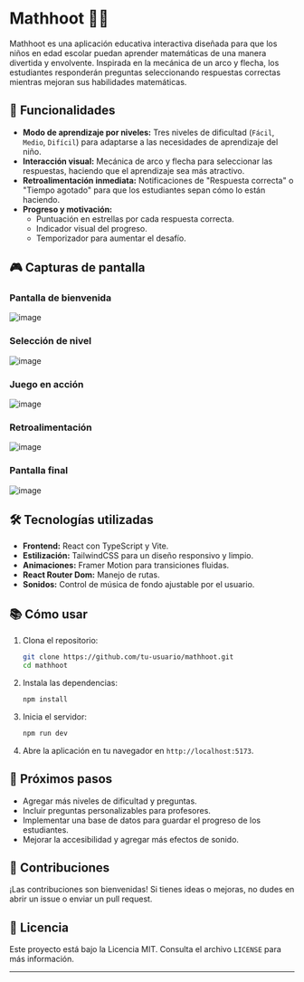 
# Mathhoot 🎯🧮

Mathhoot es una aplicación educativa interactiva diseñada para que los niños en edad escolar puedan aprender matemáticas de una manera divertida y envolvente. Inspirada en la mecánica de un arco y flecha, los estudiantes responderán preguntas seleccionando respuestas correctas mientras mejoran sus habilidades matemáticas.

## 🚀 Funcionalidades

- **Modo de aprendizaje por niveles:** Tres niveles de dificultad (`Fácil`, `Medio`, `Difícil`) para adaptarse a las necesidades de aprendizaje del niño.
- **Interacción visual:** Mecánica de arco y flecha para seleccionar las respuestas, haciendo que el aprendizaje sea más atractivo.
- **Retroalimentación inmediata:** Notificaciones de "Respuesta correcta" o "Tiempo agotado" para que los estudiantes sepan cómo lo están haciendo.
- **Progreso y motivación:** 
  - Puntuación en estrellas por cada respuesta correcta.
  - Indicador visual del progreso.
  - Temporizador para aumentar el desafío.

## 🎮 Capturas de pantalla

### Pantalla de bienvenida
![image](https://github.com/user-attachments/assets/fc82a253-30da-4fc3-93af-516405875f0d)


### Selección de nivel
![image](https://github.com/user-attachments/assets/c75aec54-0e13-4a3d-8044-766a930f3ae7)


### Juego en acción
![image](https://github.com/user-attachments/assets/28faea04-6ab7-4e04-9411-dd3e84ccbed3)


### Retroalimentación
![image](https://github.com/user-attachments/assets/8867b69d-1019-441c-a616-3b76c33e57f8)


### Pantalla final
![image](https://github.com/user-attachments/assets/af77a272-2991-4fa6-8634-1127e111d05b)


## 🛠️ Tecnologías utilizadas

- **Frontend:** React con TypeScript y Vite.
- **Estilización:** TailwindCSS para un diseño responsivo y limpio.
- **Animaciones:** Framer Motion para transiciones fluidas.
- **React Router Dom:** Manejo de rutas.
- **Sonidos:** Control de música de fondo ajustable por el usuario.

## 📚 Cómo usar

1. Clona el repositorio:
   ```bash
   git clone https://github.com/tu-usuario/mathhoot.git
   cd mathhoot
   ```
2. Instala las dependencias:
   ```bash
   npm install
   ```
3. Inicia el servidor:
   ```bash
   npm run dev
   ```
4. Abre la aplicación en tu navegador en `http://localhost:5173`.

## 🚧 Próximos pasos

- Agregar más niveles de dificultad y preguntas.
- Incluir preguntas personalizables para profesores.
- Implementar una base de datos para guardar el progreso de los estudiantes.
- Mejorar la accesibilidad y agregar más efectos de sonido.

## 🤝 Contribuciones

¡Las contribuciones son bienvenidas! Si tienes ideas o mejoras, no dudes en abrir un issue o enviar un pull request.

## 📄 Licencia

Este proyecto está bajo la Licencia MIT. Consulta el archivo `LICENSE` para más información.

---
